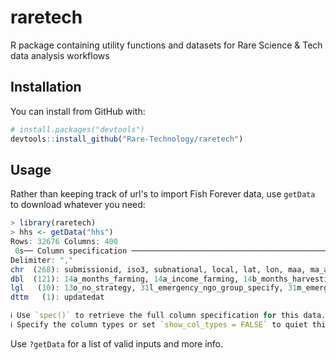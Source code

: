 # raretech
R package containing utility functions and datasets for Rare Science &amp; Tech data analysis workflows

## Installation

You can install from GitHub with:

``` r
# install.packages("devtools")
devtools::install_github("Rare-Technology/raretech")
```

## Usage

Rather than keeping track of url's to import Fish Forever data, use `getData` to download whatever you need:

``` r
> library(raretech)
> hhs <- getData("hhs")
Rows: 32676 Columns: 400                                                                      
 0s── Column specification ────────────────────────────────────────────────────────────────────────
Delimiter: ","
chr  (268): submissionid, iso3, subnational, local, lat, lon, maa, ma_area, ma_status, 1_int...
dbl  (121): 14a_months_farming, 14a_income_farming, 14b_months_harvesting, 14b_income_harves...
lgl   (10): 13o_no_strategy, 31l_emergency_ngo_group_specify, 31m_emergency_insurance_specif...
dttm   (1): updatedat

ℹ Use `spec()` to retrieve the full column specification for this data.
ℹ Specify the column types or set `show_col_types = FALSE` to quiet this message.
```

Use `?getData` for a list of valid inputs and more info.
